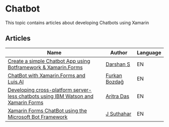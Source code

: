 # Chatbot

This topic contains articles about developing Chatbots using Xamarin

## Articles

Name | Author | Language
---- | ------ | --------
[Create a simple Chatbot App using Botframework & Xamarin.Forms](https://www.ecanarys.com/Blogs/ArticleID/356/Create-a-simple-Chatbot-App-using-Botframework-Xamarin) | [Darshan S](https://www.ecanarys.com/Blogs/Author/132) | EN
[ChatBot with Xamarin.Forms and Luis.AI](https://medium.com/@bozd4g/chatbot-with-xamarin-forms-and-luis-ai-7fa3ce986d74) | [Furkan Bozdağ](https://medium.com/@bozd4g) | EN
[Developing cross-platform server-less chatbots using IBM Watson and Xamarin Forms](https://gameofthreads.online/ibm-watson-and-xamarin-forms/) | [Aritra Das](https://twitter.com/aritra__das) | EN
[Xamarin Forms ChatBot using the Microsoft Bot Framework](https://code.msdn.microsoft.com/Xamarin-Forms-ChatBot-512dafbd) | [J Suthahar](https://social.msdn.microsoft.com/profile/j%20suthahar/) | EN
